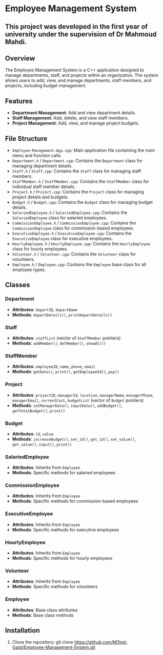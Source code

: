 # Employee Management System
## This project was developed in the first year of university under the supervision of Dr Mahmoud Mahdi.
## Overview
The Employee Management System is a C++ application designed to manage departments, staff, and projects within an organization. The system allows users to add, view, and manage departments, staff members, and projects, including budget management.

## Features
- **Department Management**: Add and view department details.
- **Staff Management**: Add, delete, and view staff members.
- **Project Management**: Add, view, and manage project budgets.

## File Structure
- `Employee-Management-App.cpp`: Main application file containing the main menu and function calls.
- `Department.h` / `Department.cpp`: Contains the `Department` class for managing department details.
- `Staff.h` / `Staff.cpp`: Contains the `Staff` class for managing staff members.
- `StaffMember.h` / `StaffMember.cpp`: Contains the `StaffMember` class for individual staff member details.
- `Project.h` / `Project.cpp`: Contains the `Project` class for managing project details and budgets.
- `Budget.h` / `Budget.cpp`: Contains the `Budget` class for managing budget details.
- `SalariedEmployee.h` / `SalariedEmployee.cpp`: Contains the `SalariedEmployee` class for salaried employees.
- `CommissionEmployee.h` / `CommissionEmployee.cpp`: Contains the `CommissionEmployee` class for commission-based employees.
- `ExecutiveEmployee.h` / `ExecutiveEmployee.cpp`: Contains the `ExecutiveEmployee` class for executive employees.
- `HourlyEmployee.h` / `HourlyEmployee.cpp`: Contains the `HourlyEmployee` class for hourly employees.
- `Volunteer.h` / `Volunteer.cpp`: Contains the `Volunteer` class for volunteers.
- `Employee.h` / `Employee.cpp`: Contains the `Employee` base class for all employee types.

## Classes
### Department
- **Attributes**: `departID`, `departName`
- **Methods**: `departDetails()`, `printDepartDetails()`

### Staff
- **Attributes**: `staffList` (vector of `StaffMember` pointers)
- **Methods**: `addMember()`, `delMember()`, `showAll()`

### StaffMember
- **Attributes**: `employeeID`, `name`, `phone`, `email`
- **Methods**: `getData()`, `print()`, `getEmployeeId()`, `pay()`

### Project
- **Attributes**: `projectID`, `managerId`, `location`, `managerName`, `managerPhone`, `managerEmail`, `currentCost`, `budgetList` (vector of `Budget` pointers)
- **Methods**: `setManagerData()`, `inputData()`, `addBudget()`, `getTotalBudget()`, `print()`

### Budget
- **Attributes**: `Id`, `value`
- **Methods**: `increaseBudget()`, `set_id()`, `get_id()`, `set_value()`, `get_value()`, `input()`, `print()`

### SalariedEmployee
- **Attributes**: Inherits from `Employee`
- **Methods**: Specific methods for salaried employees

### CommissionEmployee
- **Attributes**: Inherits from `Employee`
- **Methods**: Specific methods for commission-based employees

### ExecutiveEmployee
- **Attributes**: Inherits from `Employee`
- **Methods**: Specific methods for executive employees

### HourlyEmployee
- **Attributes**: Inherits from `Employee`
- **Methods**: Specific methods for hourly employees

### Volunteer
- **Attributes**: Inherits from `Employee`
- **Methods**: Specific methods for volunteers

### Employee
- **Attributes**: Base class attributes
- **Methods**: Base class methods

## Installation
1. Clone the repository:
   git clone https://github.com/M7md-Galal/Employee-Management-System.git
   
